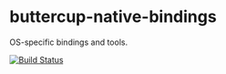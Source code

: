 # buttercup-native-bindings
OS-specific bindings and tools.

[![Build Status](https://travis-ci.org/buttercup-pw/buttercup-native-bindings.svg?branch=master)](https://travis-ci.org/buttercup-pw/buttercup-native-bindings)
